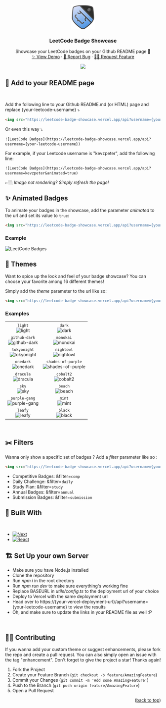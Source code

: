 <a id="readme-top"></a>
<!-- PROJECT LOGO -->
<br />
<div align="center">
  <a href="https://github.com/KevzPeter/Leetcode-Badge-Showcase">
    <img src="images/guardian.png" alt="Logo" width="80" height="80">
  </a>

  <h3 align="center">LeetCode Badge Showcase</h3>

  <p align="center">
    Showcase your LeetCode badges on your Github README page 🤩
    <br />
    <a href="https://leetcode-badge-showcase.vercel.app/">✨ View Demo</a>
    ·
    <a href="https://github.com/KevzPeter/Leetcode-Badge-Showcase/issues">🐛 Report Bug</a>
    ·
    <a href="https://github.com/KevzPeter/Leetcode-Badge-Showcase/issues">💁🏽 Request Feature</a>
  </p>
</div>

<div align="center">
<img src="https://leetcode-badge-showcase.vercel.app/api?username=kevzpeter" />
</div>

## 🚀 Add to your README page 
<br/>

Add the following line to your Github README.md (or HTML) page and replace {your-leetcode-username} ⤵️

```html
<img src="https://leetcode-badge-showcase.vercel.app/api?username={your-leetcode-username}" alt="LeetCode Badges"/>
```
 
 Or even this way ⤵️

```mark
![LeetCode Badges](https://leetcode-badge-showcase.vercel.app/api?username={your-leetcode-username})
```

For example, if your Leetcode username is "kevzpeter", add the following line:

```mark
![LeetCode Badges](https://leetcode-badge-showcase.vercel.app/api?username=kevzpeter&animated=true)
```

👉🏼 *Image not rendering? Simply refresh the page!* 
<br/>

## ✨ Animated Badges

To animate your badges in the showcase, add the parameter *animated* to the url and set its value to `true`:

```html
<img src="https://leetcode-badge-showcase.vercel.app/api?username={your-leetcode-username}&animated=true" alt="LeetCode Badges"/>
```

### Example
![LeetCode Badges](https://leetcode-badge-showcase.vercel.app/api?username=kevzpeter&animated=true&filter=annual)

## 🎨 Themes

Want to spice up the look and feel of your badge showcase?
You can choose your favorite among 16 different themes!

Simply add the *theme* parameter to the url like so:

```html
<img src="https://leetcode-badge-showcase.vercel.app/api?username={your-leetcode-username}&theme={your-theme}" alt="LeetCode Badges"/>
```

### Examples

| | |
| :--: | :--: |
| `light` <br /> ![light][light] | `dark` <br />  ![dark][dark] |
| `github-dark` <br />  ![github-dark][github-dark] | `monokai` <br />  ![monokai][monokai] |
| `tokyonight` <br />  ![tokyonight][tokyonight] | `nightowl` <br />  ![nightowl][nightowl] |
| `onedark` <br />  ![onedark][onedark] | `shades-of-purple` <br />  ![shades-of-purple][shades-of-purple] 
| `dracula` <br />  ![dracula][dracula] | `cobalt2` <br />  ![cobalt2][cobalt2] |
| `sky` <br />  ![sky][sky] | `beach` <br />  ![beach][beach] |
| `purple-gang` <br />  ![purple-gang][purple-gang] | `mint` <br />  ![mint][mint] |
| `leafy` <br />  ![leafy][leafy] | `black` <br />  ![black][black] |

[light]: https://leetcode-badge-showcase.vercel.app/api?username=kevzpeter&theme=light&filter=study
[dark]: https://leetcode-badge-showcase.vercel.app/api?username=kevzpeter&theme=dark&filter=study
[github-dark]: https://leetcode-badge-showcase.vercel.app/api?username=kevzpeter&theme=github-dark&filter=study
[monokai]: https://leetcode-badge-showcase.vercel.app/api?username=kevzpeter&theme=monokai&filter=study
[tokyonight]: https://leetcode-badge-showcase.vercel.app/api?username=kevzpeter&theme=tokyonight&filter=study
[nightowl]: https://leetcode-badge-showcase.vercel.app/api?username=kevzpeter&theme=nightowl&filter=study
[onedark]: https://leetcode-badge-showcase.vercel.app/api?username=kevzpeter&theme=onedark&filter=study
[shades-of-purple]: https://leetcode-badge-showcase.vercel.app/api?username=kevzpeter&theme=shades-of-purple&filter=study
[dracula]: https://leetcode-badge-showcase.vercel.app/api?username=kevzpeter&theme=dracula&filter=study
[cobalt2]: https://leetcode-badge-showcase.vercel.app/api?username=kevzpeter&theme=cobalt2&filter=study
[sky]: https://leetcode-badge-showcase.vercel.app/api?username=kevzpeter&theme=sky&filter=study
[beach]: https://leetcode-badge-showcase.vercel.app/api?username=kevzpeter&theme=beach&filter=study
[purple-gang]: https://leetcode-badge-showcase.vercel.app/api?username=kevzpeter&theme=purple-gang&filter=study
[mint]: https://leetcode-badge-showcase.vercel.app/api?username=kevzpeter&theme=mint&filter=study
[leafy]: https://leetcode-badge-showcase.vercel.app/api?username=kevzpeter&theme=leafy&filter=study
[black]: https://leetcode-badge-showcase.vercel.app/api?username=kevzpeter&theme=black&filter=study

<br/>

## ✂️ Filters

Wanna only show a specific set of badges ? Add a *filter* parameter like so :

```html
<img src="https://leetcode-badge-showcase.vercel.app/api?username={your-leetcode-username}&filter={your-filter}" alt="LeetCode Badges"/>
```

- Competitive Badges: &filter=`comp`
- Daily Challenge: &filter=`daily`
- Study Plan: &filter=`study`
- Annual Badges: &filter=`annual`
- Submission Badges: &filter=`submission`


<!-- BUILT WITH -->
## 🔧 Built With 
<br/>

* [![Next][Next.js]][Next-url]
* [![React][React.js]][React-url]

<!-- SET UP -->
## 🏗️ Set Up your own Server 

* Make sure you have Node.js installed
* Clone the repository
* Run *npm i* in the root directory
* Run *npm run dev* to make sure everything's working fine
* Replace BASEURL in *utils/config.ts* to the deployment url of your choice 
* Deploy to Vercel with the same deployment url
* Head over to https://{your-vercel-deployment-url}/api?username={your-leetcode-username} to view the results
* Oh, and make sure to update the links in your README file as well :P

<br/>

<!-- CONTRIBUTING -->
## 🙌🏼 Contributing 

If you wanna add your custom theme or suggest enhancements, please fork the repo and create a pull request. You can also simply open an issue with the tag "enhancement".
Don't forget to give the project a star! Thanks again!

1. Fork the Project
2. Create your Feature Branch (`git checkout -b feature/AmazingFeature`)
3. Commit your Changes (`git commit -m 'Add some AmazingFeature'`)
4. Push to the Branch (`git push origin feature/AmazingFeature`)
5. Open a Pull Request

<p align="right">(<a href="#readme-top">back to top</a>)</p>


<!-- MARKDOWN LINKS & IMAGES -->
<!-- https://www.markdownguide.org/basic-syntax/#reference-style-links -->
[contributors-shield]: https://img.shields.io/github/contributors/othneildrew/Best-README-Template.svg?style=for-the-badge
[contributors-url]: https://github.com/othneildrew/Best-README-Template/graphs/contributors
[forks-shield]: https://img.shields.io/github/forks/othneildrew/Best-README-Template.svg?style=for-the-badge
[forks-url]: https://github.com/othneildrew/Best-README-Template/network/members
[stars-shield]: https://img.shields.io/github/stars/othneildrew/Best-README-Template.svg?style=for-the-badge
[stars-url]: https://github.com/othneildrew/Best-README-Template/stargazers
[issues-shield]: https://img.shields.io/github/issues/othneildrew/Best-README-Template.svg?style=for-the-badge
[issues-url]: https://github.com/othneildrew/Best-README-Template/issues
[license-shield]: https://img.shields.io/github/license/othneildrew/Best-README-Template.svg?style=for-the-badge
[license-url]: https://github.com/othneildrew/Best-README-Template/blob/master/LICENSE.txt
[linkedin-shield]: https://img.shields.io/badge/-LinkedIn-black.svg?style=for-the-badge&logo=linkedin&colorB=555
[linkedin-url]: https://linkedin.com/in/othneildrew
[product-screenshot]: images/screenshot.png
[Next.js]: https://img.shields.io/badge/next.js-000000?style=for-the-badge&logo=nextdotjs&logoColor=white
[Next-url]: https://nextjs.org/
[React.js]: https://img.shields.io/badge/React-20232A?style=for-the-badge&logo=react&logoColor=61DAFB
[React-url]: https://reactjs.org/
[Vue.js]: https://img.shields.io/badge/Vue.js-35495E?style=for-the-badge&logo=vuedotjs&logoColor=4FC08D
[Vue-url]: https://vuejs.org/
[Angular.io]: https://img.shields.io/badge/Angular-DD0031?style=for-the-badge&logo=angular&logoColor=white
[Angular-url]: https://angular.io/
